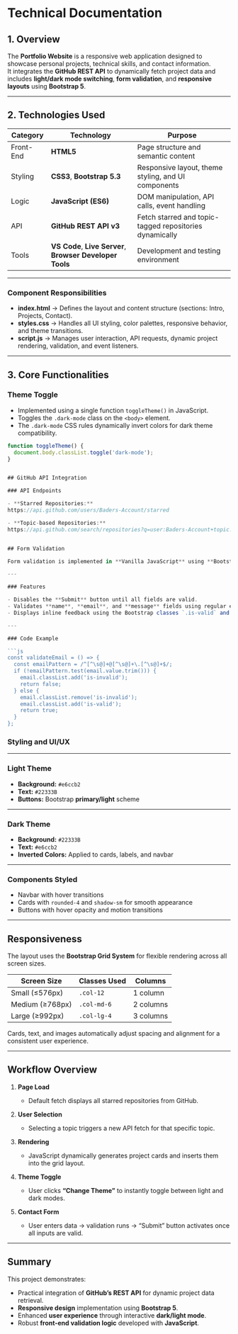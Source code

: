 # Technical Documentation


## 1. Overview

The **Portfolio Website** is a responsive web application designed to showcase personal projects, technical skills, and contact information.  
It integrates the **GitHub REST API** to dynamically fetch project data and includes **light/dark mode switching**, **form validation**, and **responsive layouts** using **Bootstrap 5**.

---

## 2. Technologies Used

| Category | Technology | Purpose |
|-----------|-------------|----------|
| Front-End | **HTML5** | Page structure and semantic content |
| Styling | **CSS3**, **Bootstrap 5.3** | Responsive layout, theme styling, and UI components |
| Logic | **JavaScript (ES6)** | DOM manipulation, API calls, event handling |
| API | **GitHub REST API v3** | Fetch starred and topic-tagged repositories dynamically |
| Tools | **VS Code**, **Live Server**, **Browser Developer Tools** | Development and testing environment |

---



### Component Responsibilities
- **index.html** → Defines the layout and content structure (sections: Intro, Projects, Contact).  
- **styles.css** → Handles all UI styling, color palettes, responsive behavior, and theme transitions.  
- **script.js** → Manages user interaction, API requests, dynamic project rendering, validation, and event listeners.

---

## 3. Core Functionalities

### Theme Toggle
- Implemented using a single function `toggleTheme()` in JavaScript.
- Toggles the `.dark-mode` class on the `<body>` element.
- The `.dark-mode` CSS rules dynamically invert colors for dark theme compatibility.

```js
function toggleTheme() {
  document.body.classList.toggle('dark-mode');
}


## GitHub API Integration

### API Endpoints

- **Starred Repositories:**  
https://api.github.com/users/Baders-Account/starred

- **Topic-based Repositories:**  
https://api.github.com/search/repositories?q=user:Baders-Account+topic:{topic}


## Form Validation

Form validation is implemented in **Vanilla JavaScript** using **Bootstrap’s validation classes**.

---

### Features

- Disables the **Submit** button until all fields are valid.  
- Validates **name**, **email**, and **message** fields using regular expressions and length checks.  
- Displays inline feedback using the Bootstrap classes `.is-valid` and `.is-invalid`.  

---

### Code Example

```js
const validateEmail = () => {
  const emailPattern = /^[^\s@]+@[^\s@]+\.[^\s@]+$/;
  if (!emailPattern.test(email.value.trim())) {
    email.classList.add('is-invalid');
    return false;
  } else {
    email.classList.remove('is-invalid');
    email.classList.add('is-valid');
    return true;
  }
};
```

### Styling and UI/UX

---

### Light Theme

- **Background:** `#e6ccb2`  
- **Text:** `#22333B`  
- **Buttons:** Bootstrap **primary/light** scheme  

---

### Dark Theme

- **Background:** `#22333B`  
- **Text:** `#e6ccb2`  
- **Inverted Colors:** Applied to cards, labels, and navbar  

---

### Components Styled

- Navbar with hover transitions  
- Cards with `rounded-4` and `shadow-sm` for smooth appearance  
- Buttons with hover opacity and motion transitions  

---

## Responsiveness

The layout uses the **Bootstrap Grid System** for flexible rendering across all screen sizes.

| Screen Size | Classes Used | Columns |
|--------------|--------------|----------|
| Small (≤576px) | `.col-12` | 1 column |
| Medium (≥768px) | `.col-md-6` | 2 columns |
| Large (≥992px) | `.col-lg-4` | 3 columns |

Cards, text, and images automatically adjust spacing and alignment for a consistent user experience.

---

## Workflow Overview

1. **Page Load**  
   - Default fetch displays all starred repositories from GitHub.

2. **User Selection**  
   - Selecting a topic triggers a new API fetch for that specific topic.

3. **Rendering**  
   - JavaScript dynamically generates project cards and inserts them into the grid layout.

4. **Theme Toggle**  
   - User clicks **“Change Theme”** to instantly toggle between light and dark modes.

5. **Contact Form**  
   - User enters data → validation runs → “Submit” button activates once all inputs are valid.

---

## Summary

This project demonstrates:

- Practical integration of **GitHub’s REST API** for dynamic project data retrieval.  
- **Responsive design** implementation using **Bootstrap 5**.  
- Enhanced **user experience** through interactive **dark/light mode**.  
- Robust **front-end validation logic** developed with **JavaScript**.  


